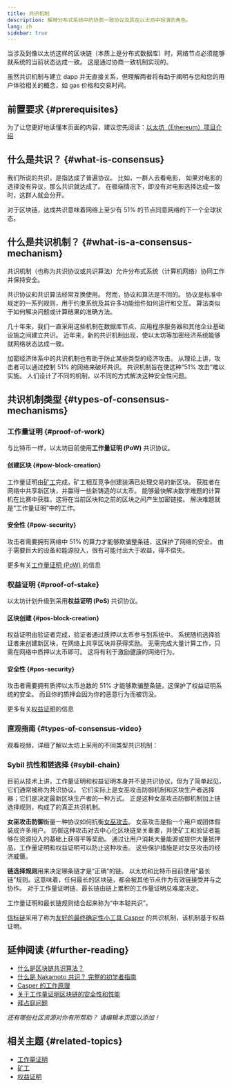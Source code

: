 ```yaml
---
title: 共识机制
description: 解释分布式系统中的协商一致协议及其在以太坊中扮演的角色。
lang: zh
sidebar: true
---
```


当涉及到像以太坊这样的区块链（本质上是分布式数据库）时，网络节点必须能够就系统的当前状态达成一致。 这是通过协商一致机制实现的。

虽然共识机制与建立 dapp 并无直接关系，但理解两者将有助于阐明与您和您的用户体验相关的概念，如 gas 价格和交易时间。

## 前置要求 {#prerequisites}

为了让您更好地读懂本页面的内容，建议您先阅读：[以太坊（Ethereum）项目介绍](/developers/docs/intro-to-ethereum/)

## 什么是共识？ {#what-is-consensus}

我们所说的共识，是指达成了普遍协议。 比如，一群人去看电影， 如果对电影的选择没有异议，那么共识就达成了。 在极端情况下，即没有对电影选择达成一致时，这群人就会分开。

对于区块链，达成共识意味着网络上至少有 51% 的节点同意网络的下一个全球状态。

## 什么是共识机制？ {#what-is-a-consensus-mechanism}

共识机制（也称为共识协议或共识算法）允许分布式系统（计算机网络）协同工作并保持安全。

共识协议和共识算法经常互换使用。 然而，协议和算法是不同的。 协议是标准中规定的一系列规则，用于约束系统及其许多功能组件如何运行和交互。 算法类似于如何解决问题或计算结果的准确方法。

几十年来，我们一直采用这些机制在数据库节点、应用程序服务器和其他企业基础设施之间建立共识。 近年来，新的共识机制出现，使以太坊等加密经济系统能够就网络状态达成一致。

加密经济体系中的共识机制也有助于防止某些类型的经济攻击。 从理论上讲，攻击者可以通过控制 51% 的网络来破坏共识。 共识机制旨在使这种“51% 攻击”难以实施。 人们设计了不同的机制，以不同的方式解决这种安全性问题。

<YouTube id="dylgwcPH4EA" />

## 共识机制类型 {#types-of-consensus-mechanisms}

### 工作量证明 {#proof-of-work}

与比特币一样，以太坊目前使用**工作量证明 (PoW)** 共识协议。

#### 创建区块 {#pow-block-creation}

工作量证明由[矿工](/developers/docs/consensus-mechanisms/pow/mining/)完成，矿工相互竞争创建装满已处理交易的新区块。 获胜者在网络中共享新区块，并赢得一些新铸造的以太币。 能够最快解决数学难题的计算机在比赛中获胜，这将在当前区块和之前的区块之间产生加密链接。 解决难题就是“工作量证明”中的工作。

#### 安全性 {#pow-security}

攻击者需要拥有网络中 51% 的算力才能够欺骗整条链，这保护了网络的安全。 由于需要巨大的设备和能源投入，很有可能付出大于收益，得不偿失。

更多有关[工作量证明 (PoW) ](/developers/docs/consensus-mechanisms/pow/)的信息

### 权益证明 {#proof-of-stake}

以太坊计划升级到采用**权益证明 (PoS)** 共识协议。

#### 区块创建 {#pos-block-creation}

权益证明由验证者完成，验证者通过质押以太币参与到系统中。 系统随机选择验证者来创建新区块，在网络上共享区块并获得奖励。 无需完成大量计算工作，只需在网络中质押以太币即可。 这将有利于激励健康的网络行为。

#### 安全性 {#pos-security}

攻击者需要拥有质押以太币总数的 51% 才能够欺骗整条链，这保护了权益证明系统的安全。 而且你的质押会因为你的恶意行为而被罚没。

更多有关[权益证明](/developers/docs/consensus-mechanisms/pos/)的信息

### 直观指南 {#types-of-consensus-video}

观看视频，详细了解以太坊上采用的不同类型共识机制：

<YouTube id="ojxfbN78WFQ" />

### Sybil 抗性和链选择 {#sybil-chain}

目前从技术上讲，工作量证明和权益证明本身并不是共识协议，但为了简单起见，它们通常被称为共识协议。 它们实际上是女巫攻击防御机制和区块生产者选择器；它们是决定最新区块生产者的一种方式。 正是这种女巫攻击防御机制加上链选择规则，构成了的真正共识机制。

**女巫攻击防御**衡量一种协议如何抗衡[女巫攻击](https://wikipedia.org/wiki/Sybil_attack)。 女巫攻击是指一个用户或团体假装成许多用户。 防御这种攻击对去中心化区块链至关重要，并使矿工和验证者能够在资源投入的基础上获得平等奖励。 通过让用户消耗大量能源或提供大量抵押品，工作量证明和权益证明可以防止这种攻击。 这些保护措施是对女巫攻击的经济威慑。

**链选择规则**用来决定哪条链才是“正确”的链。 以太坊和比特币目前使用“最长链”规则。这意味着，任何最长的区块链，都会被其他节点作为有效链接受并与之协作。 对于工作量证明链，最长链由链上累积的工作量证明总难度决定。

工作量证明和最长链规则结合起来称为“中本聪共识”。

[信标链](/upgrades/beacon-chain/)采用了称为[友好的最终确定性小工具 Casper](https://arxiv.org/abs/1710.09437) 的共识机制，该机制基于权益证明。

## 延伸阅读 {#further-reading}

- [什么是区块链共识算法？](https://academy.binance.com/en/articles/what-is-a-blockchain-consensus-algorithm)
- [什么是 Nakamoto 共识？ 完整的初学者指南](https://blockonomi.com/nakamoto-consensus/)
- [Casper 的工作原理](https://medium.com/unitychain/intro-to-casper-ffg-9ed944d98b2d)
- [关于工作量证明区块链的安全性和性能](https://eprint.iacr.org/2016/555.pdf)
- [拜占庭问题](https://en.wikipedia.org/wiki/Byzantine_fault)

_还有哪些社区资源对你有所帮助？ 请编辑本页面以添加！_

## 相关主题 {#related-topics}

- [工作量证明](/developers/docs/consensus-mechanisms/pow/)
- [矿工](/developers/docs/consensus-mechanisms/pow/mining/)
- [权益证明](/developers/docs/consensus-mechanisms/pos/)
